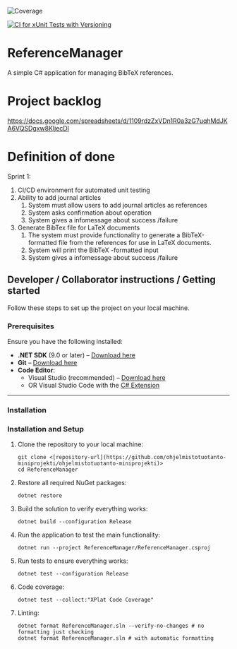 ![Coverage](https://img.shields.io/badge/coverage-67.53%25-orange)

[![CI for xUnit Tests with Versioning](https://github.com/ohjelmistotuotanto-miniprojekti/ohjelmistotuotanto-miniprojekti/actions/workflows/ci.yml/badge.svg)](https://github.com/ohjelmistotuotanto-miniprojekti/ohjelmistotuotanto-miniprojekti/actions/workflows/ci.yml)

# ReferenceManager

A simple C# application for managing BibTeX references.

# Project backlog

https://docs.google.com/spreadsheets/d/1109rdzZxVDn1R0a3zG7uqhMdJKA6VQSDgxw8KljecDI

# Definition of done

Sprint 1:

1. CI/CD environment for automated unit testing
2. Ability to add journal articles
   1. System must allow users to add journal articles as references
   2. System asks confirmation about operation
   3. System gives a infomessage about success /failure
3. Generate BibTex file for LaTeX documents
   1. The system must provide functionality to generate a BibTeX-formatted file from the references for use in LaTeX documents.
   2. System will print the BibTeX -formatted input
   3. System gives a infomessage about success /failure

## Developer / Collaborator instructions / Getting started

Follow these steps to set up the project on your local machine.

### Prerequisites

Ensure you have the following installed:

- **.NET SDK** (9.0 or later) – [Download here](https://dotnet.microsoft.com/en-us/download)
- **Git** – [Download here](https://git-scm.com/)
- **Code Editor**:
  - Visual Studio (recommended) – [Download here](https://visualstudio.microsoft.com/)
  - OR Visual Studio Code with the [C# Extension](https://marketplace.visualstudio.com/items?itemName=ms-dotnettools.csharp)

---

### Installation

### Installation and Setup

1. Clone the repository to your local machine:
   ```
   git clone <[repository-url](https://github.com/ohjelmistotuotanto-miniprojekti/ohjelmistotuotanto-miniprojekti)>
   cd ReferenceManager
   ```
2. Restore all required NuGet packages:
   ```
   dotnet restore
   ```
3. Build the solution to verify everything works:
   ```
   dotnet build --configuration Release
   ```
4. Run the application to test the main functionality:
   ```
   dotnet run --project ReferenceManager/ReferenceManager.csproj
   ```
5. Run tests to ensure everything works:
   ```
   dotnet test --configuration Release
   ```
6. Code coverage:
   ```
   dotnet test --collect:"XPlat Code Coverage"
   ```
7. Linting:
   ```
   dotnet format ReferenceManager.sln --verify-no-changes # no formatting just checking
   dotnet format ReferenceManager.sln # with automatic formatting
   ```
